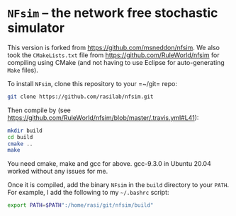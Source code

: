 # `NFsim` – the network free stochastic simulator

This version is forked from https://github.com/msneddon/nfsim.
We also took the `CMakeLists.txt` file from  https://github.com/RuleWorld/nfsim  for compiling using CMake (and not having to use Eclipse for auto-generating `Make` files).

To install `NFsim`, clone this repository to your =~/git= repo:

```bash
git clone https://github.com/rasilab/nfsim.git
```

Then compile by (see https://github.com/RuleWorld/nfsim/blob/master/.travis.yml#L41):

```bash
mkdir build
cd build
cmake ..
make
```

You need cmake, make and gcc for above. gcc-9.3.0 in Ubuntu 20.04 worked without any issues for me.

Once it is compiled, add the binary `NFsim` in the `build` directory to your `PATH`.
For example, I add the following to my `~/.bashrc` script:

```bash
export PATH=$PATH":/home/rasi/git/nfsim/build"
```
